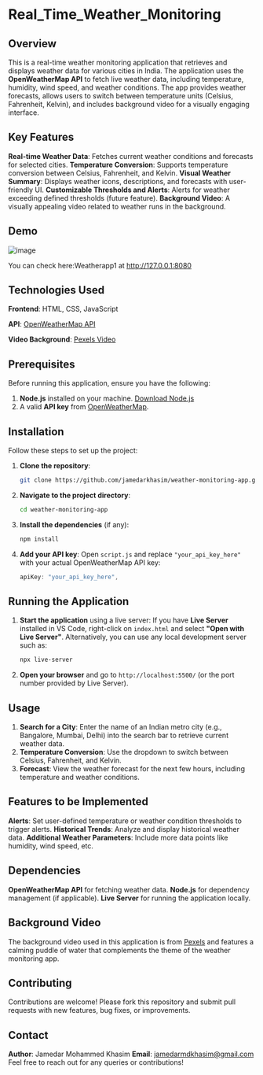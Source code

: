 # Real_Time_Weather_Monitoring

## Overview
This is a real-time weather monitoring application that retrieves and displays weather data for various cities in India. The application uses the **OpenWeatherMap API** to fetch live weather data, including temperature, humidity, wind speed, and weather conditions. The app provides weather forecasts, allows users to switch between temperature units (Celsius, Fahrenheit, Kelvin), and includes background video for a visually engaging interface.

## Key Features
**Real-time Weather Data**: Fetches current weather conditions and forecasts for selected cities.
**Temperature Conversion**: Supports temperature conversion between Celsius, Fahrenheit, and Kelvin.
**Visual Weather Summary**: Displays weather icons, descriptions, and forecasts with user-friendly UI.
**Customizable Thresholds and Alerts**: Alerts for weather exceeding defined thresholds (future feature).
**Background Video**: A visually appealing video related to weather runs in the background.

## Demo

![image](https://github.com/user-attachments/assets/ec697041-9e7c-4d2f-89d3-3c38b8ef8dff)

You can check here:Weatherapp1 at http://127.0.0.1:8080


## Technologies Used
**Frontend**: HTML, CSS, JavaScript

**API**: [OpenWeatherMap API](https://openweathermap.org/api)

**Video Background**: [Pexels Video](https://www.pexels.com/video/puddle-of-water-856282/)

## Prerequisites
Before running this application, ensure you have the following:
1. **Node.js** installed on your machine. [Download Node.js](https://nodejs.org/)
2. A valid **API key** from [OpenWeatherMap](https://openweathermap.org/).

## Installation
Follow these steps to set up the project:
1. **Clone the repository**:
   ```bash
   git clone https://github.com/jamedarkhasim/weather-monitoring-app.git
   ```
2. **Navigate to the project directory**:
   ```bash
   cd weather-monitoring-app
   ```
3. **Install the dependencies** (if any):
   ```bash
   npm install
   ```
4. **Add your API key**:
   Open `script.js` and replace `"your_api_key_here"` with your actual OpenWeatherMap API key:
   ```javascript
   apiKey: "your_api_key_here",
   
## Running the Application
1. **Start the application** using a live server:
   If you have **Live Server** installed in VS Code, right-click on `index.html` and select **"Open with Live Server"**.
   Alternatively, you can use any local development server such as:
     ```bash
     npx live-server
   
2. **Open your browser** and go to `http://localhost:5500/` (or the port number provided by Live Server).

## Usage
1. **Search for a City**: 
   Enter the name of an Indian metro city (e.g., Bangalore, Mumbai, Delhi) into the search bar to retrieve current weather data.
2. **Temperature Conversion**: 
   Use the dropdown to switch between Celsius, Fahrenheit, and Kelvin.
3. **Forecast**: 
   View the weather forecast for the next few hours, including temperature and weather conditions.



## Features to be Implemented
**Alerts**: Set user-defined temperature or weather condition thresholds to trigger alerts.
**Historical Trends**: Analyze and display historical weather data.
**Additional Weather Parameters**: Include more data points like humidity, wind speed, etc.

## Dependencies
**OpenWeatherMap API** for fetching weather data.
**Node.js** for dependency management (if applicable).
**Live Server** for running the application locally.

## Background Video
The background video used in this application is from [Pexels](https://www.pexels.com/video/puddle-of-water-856282/) and features a calming puddle of water that complements the theme of the weather monitoring app.

## Contributing
Contributions are welcome! Please fork this repository and submit pull requests with new features, bug fixes, or improvements.

## Contact
**Author**: Jamedar Mohammed Khasim
**Email**: jamedarmdkhasim@gmail.com
Feel free to reach out for any queries or contributions!

